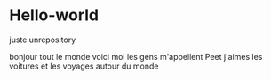 # Hello-world
juste unrepository

bonjour tout le monde voici moi
les gens m'appellent Peet
j'aimes les voitures et les voyages autour du monde
